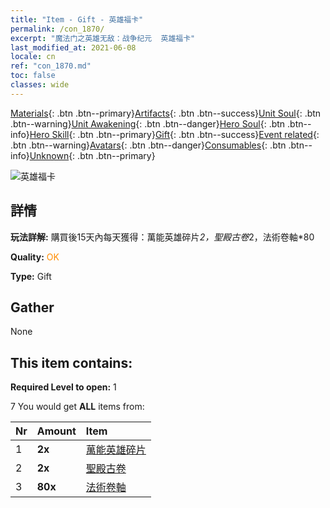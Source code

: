 ```yaml
---
title: "Item - Gift - 英雄福卡"
permalink: /con_1870/
excerpt: "魔法门之英雄无敌：战争纪元  英雄福卡"
last_modified_at: 2021-06-08
locale: cn
ref: "con_1870.md"
toc: false
classes: wide
---
```

 [Materials](/ItemsCN/){: .btn .btn--primary}[Artifacts](/ItemsCN/Artifacts/){: .btn .btn--success}[Unit Soul](/ItemsCN/UnitSoul/){: .btn .btn--warning}[Unit Awakening](/ItemsCN/UnitAwakening/){: .btn .btn--danger}[Hero Soul](/ItemsCN/HeroSoul/){: .btn .btn--info}[Hero Skill](/ItemsCN/HeroSkill/){: .btn .btn--primary}[Gift](/ItemsCN/Gift/){: .btn .btn--success}[Event related](/ItemsCN/Events/){: .btn .btn--warning}[Avatars](/ItemsCN/Avatars/){: .btn .btn--danger}[Consumables](/ItemsCN/Consumables/){: .btn .btn--info}[Unknown](/ItemsCN/Unknown/){: .btn .btn--primary}

 ![英雄福卡](/images/t/i_907493.png)

## 詳情
 **玩法詳解:** 購買後15天內每天獲得：萬能英雄碎片*2，聖殿古卷*2，法術卷軸*80

 **Quality:** <span style="color: #FF8C00">OK</span>

 **Type:** Gift

## Gather

  None

## This item contains:

 **Required Level to open:** 1

 7 You would get **ALL** items  from:

  | Nr | Amount |     Item    |
  |:---|:-------|:------------|
  | 1 |  **2x** | [萬能英雄碎片](/cn/Items/her_358/) |  | 
  | 2 |  **2x** | [聖殿古卷](/cn/Items/con_697/) |  | 
  | 3 |  **80x** | [法術卷軸](/cn/Items/con_694/) |  | 
